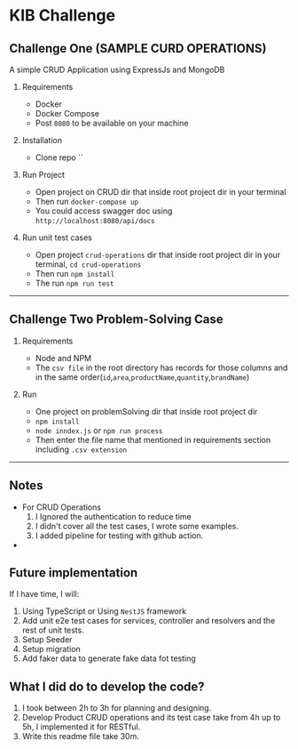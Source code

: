 # KIB Challenge

## Challenge One (SAMPLE CURD OPERATIONS)
A simple CRUD Application using ExpressJs and MongoDB

1. Requirements
   - Docker
   - Docker Compose
   - Post `8080` to be available on your machine

2. Installation
   - Clone repo ``

3. Run Project
   - Open project on CRUD dir that inside root project dir in your terminal
   - Then run `docker-compose up`
   - You could access swagger doc using `http://localhost:8080/api/docs`

5. Run unit test cases
   - Open project `crud-operations` dir that inside root project dir in your terminal, `cd crud-operations`
   - Then run `npm install`
   - The run `npm run test`


---------------------------
## Challenge Two Problem-Solving Case

1. Requirements
   - Node and NPM
   - The `csv file` in the root directory has records for those columns and in the same order(`id`,`area`,`productName`,`quantity`,`brandName`) 

2. Run
   - One project on problemSolving dir that inside root project dir
   - `npm install`
   - `node inndex.js` or `npm run process`
   - Then enter the file name that mentioned in requirements section including `.csv extension`


-------------------------

## Notes
- For CRUD Operations
    1. I Ignored the authentication to reduce time
    2. I didn't cover all the test cases, I wrote some examples.
    3. I added pipeline for testing with github action.
- 

## Future implementation

If I have time, I will:

1. Using TypeScript or Using `NestJS` framework
2. Add unit e2e  test cases for services, controller and resolvers and the rest of unit tests.
3. Setup Seeder
4. Setup migration
5. Add faker data to generate fake data fot testing

## What I did do to develop the code?
1. I took between 2h to 3h for planning and designing.
2. Develop Product CRUD operations and its test case take from 4h up to 5h, I implemented it for  RESTful.
3. Write this readme file take 30m.
